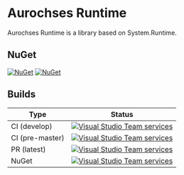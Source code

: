 # Aurochses Runtime

Aurochses Runtime is a library based on System.Runtime.

## NuGet

[![NuGet](https://img.shields.io/nuget/v/Aurochses.Runtime.svg?style=flat-square)](https://www.nuget.org/packages/Aurochses.Runtime)
[![NuGet](https://img.shields.io/nuget/dt/Aurochses.Runtime.svg?style=flat-square)](https://www.nuget.org/packages/Aurochses.Runtime)

## Builds

Type            | Status 
----------------|--------
CI (develop)    | [![Visual Studio Team services](https://img.shields.io/vso/build/aurochses/784be346-9d3f-458f-95d8-5f1a8b5e1227/256.svg?style=flat-square)](https://aurochses.visualstudio.com/Aurochses.CSharp/_build/index?definitionId=256)
CI (pre-master) | [![Visual Studio Team services](https://img.shields.io/vso/build/aurochses/784be346-9d3f-458f-95d8-5f1a8b5e1227/257.svg?style=flat-square)](https://aurochses.visualstudio.com/Aurochses.CSharp/_build/index?definitionId=257)
PR (latest)     | [![Visual Studio Team services](https://img.shields.io/vso/build/aurochses/784be346-9d3f-458f-95d8-5f1a8b5e1227/258.svg?style=flat-square)](https://aurochses.visualstudio.com/Aurochses.CSharp/_build/index?definitionId=258)
NuGet           | [![Visual Studio Team services](https://img.shields.io/vso/build/aurochses/784be346-9d3f-458f-95d8-5f1a8b5e1227/259.svg?style=flat-square)](https://aurochses.visualstudio.com/Aurochses.CSharp/_build/index?definitionId=259)